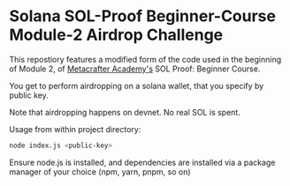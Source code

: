 # Solana SOL-Proof Beginner-Course Module-2 Airdrop Challenge

This repostiory features a modified form of the code used in the beginning of Module 2, of [Metacrafter Academy's](https://academy.metacrafters.io/) SOL Proof: Beginner Course.

You get to perform airdropping on a solana wallet, that you specify by public key.

Note that airdropping happens on devnet. No real SOL is spent.

Usage from within project directory:

```bash
node index.js <public-key>
```

Ensure node.js is installed, and dependencies are installed via a package manager of your choice (npm, yarn, pnpm, so on)

